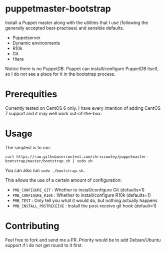# puppetmaster-bootstrap

Install a Puppet master along with the utilities that I use (following the generally accepted best-practises) and sensible defaults.

- Puppetserver
- Dynamic environments
- R10k
- Git
- Hiera

Notice there is no PuppetDB. Puppet can install/configure PuppetDB itself, so I do not see a place for it in the bootstrap process.

# Prerequities

Currently tested on CentOS 6 only. I have every intention of adding CentOS 7 support and it may well work out-of-the-box.

# Usage
The simplest is to run:

```
curl https://raw.githubusercontent.com/chriscowley/puppetmaster-bootstrap/master/bootstrap.sh | sudo sh
```

You can also run `sudo ./bootstrap.sh`.

This allows the use of a certain amount of configuration:

- `PMB_CONFIGURE_GIT` : Whether to install/configure Git (defaults=1)
- `PMB_CONFIGURE_R10k` : Whether to install/configure R10k (defaults=1)
- `PMB_TEST` : Only tell you what it would do, but nothing actually happens
- `PMB_INSTALL_POSTRECEIVE` : Install the post-receive git hook (default=1)


# Contributing

Feel free to fork and send me a PR. Priority would be to add Debian/Ubuntu support if I do not get round to it first.
